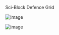 Sci-Block Defence Grid

![image](https://user-images.githubusercontent.com/7307287/147387758-01364f58-1609-4a8f-8aaa-5510203d6ed3.png)

![image](https://user-images.githubusercontent.com/7307287/147386103-f240744a-2225-409b-b154-e594eabe3b71.png)
